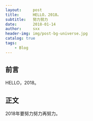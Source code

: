 ```yaml
---
layout:     post
title:      HELLO，2018。
subtitle:   努力努力
date:       2018-01-14
author:     sxx
header-img: img/post-bg-universe.jpg
catalog: true
tags:
    - Blog
---
```



## 前言

HELLO，2018。


## 正文

2018年要努力努力再努力。



